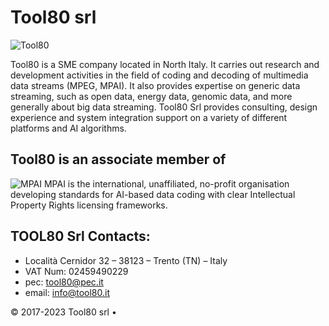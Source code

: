 # Tool80 srl

![Tool80](images/tool80_logo.jpg)

Tool80 is a SME company located in North Italy. It carries out research and development activities in the field of coding and decoding of multimedia data streams (MPEG, MPAI). 
It also provides expertise on generic data streaming, such as open data, energy data, genomic data, and more generally about big data streaming.
Tool80 Srl provides consulting, design experience and system integration support on a variety of different platforms and AI algorithms.

## Tool80 is an associate member of
![MPAI](images/mpai_logo.jpg)
MPAI is the international, unaffiliated, no-profit organisation developing standards for AI-based data coding with clear Intellectual Property Rights licensing frameworks.

## TOOL80 Srl Contacts:
- Località Cernidor 32 – 38123 – Trento (TN) – Italy
- VAT Num: 02459490229
- pec: tool80@pec.it
- email: info@tool80.it

<footer>
&copy; 2017-2023 Tool80 srl &bull;
</footer>


